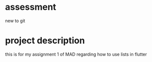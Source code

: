 # assessment
new to git 

# project description
this is for my assignment 1 of MAD regarding how to use lists in flutter
